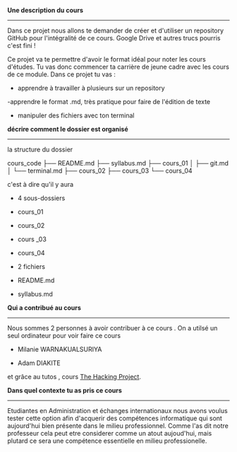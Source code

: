 **Une description du cours**

---

Dans ce projet nous allons te demander de créer et d'utiliser un repository GitHub pour l'intégralité de ce cours. Google Drive et autres trucs pourris c'est fini !

Ce projet va te permettre d'avoir le format idéal pour noter les cours d'études. Tu vas donc commencer ta carrière de jeune cadre avec les cours de ce module.
Dans ce projet tu vas :

- apprendre à travailler à plusieurs sur un repository

-apprendre le format .md, très pratique pour faire de l'édition de texte

- manipuler des fichiers avec ton terminal


**décrire comment le dossier est organisé**

---
la structure du dossier 

cours_code
├── README.md
├── syllabus.md
├── cours_01
│   ├── git.md
│   └── terminal.md
├── cours_02
├── cours_03
└── cours_04

c'est à dire qu'il y aura 

- 4 sous-dossiers 

- cours_01

- cours_02

- cours _03

- cours_04

- 2 fichiers 

- README.md
- syllabus.md

**Qui a contribué au cours** 

---
Nous sommes 2 personnes à avoir contribuer à ce cours . On a utilsé un seul ordinateur pour voir faire ce cours  
- Milanie WARNAKUALSURIYA
 
 - Adam DIAKITE

 et grâce au tutos , cours  [The Hacking Project](https://www.thehackingproject.org/). 


**Dans quel contexte tu as pris ce cours**

---
 
Etudiantes en Administration et échanges internationaux nous avons voulus tester cette option afin d'acquerir des compétences informatique qui sont aujourd'hui bien présente dans le milieu professionnel. Comme l'as dit notre professeur cela peut etre considerer comme un atout aujoud'hui, mais plutard ce sera une compétence essentielle en milieu professionelle. 
